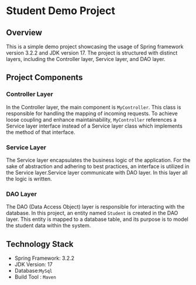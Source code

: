 # Student Demo Project

## Overview

This is a simple demo project showcasing the usage of Spring framework version 3.2.2 and JDK version 17. The project is structured with distinct layers, including the Controller layer, Service layer, and DAO layer.

## Project Components

### Controller Layer

In the Controller layer, the main component is `MyController`. This class is responsible for handling the mapping of incoming requests. To achieve loose coupling and enhance maintainability, `MyController` references a Service layer interface instead of a Service layer class which implements the method of that interface.

### Service Layer

The Service layer encapsulates the business logic of the application. For the sake of abstraction and adhering to best practices, an interface is utilized in the Service layer.Service layer communicate with DAO layer. In this layer all the logic is written.
### DAO Layer

The DAO (Data Access Object) layer is responsible for interacting with the database. In this project, an entity named `Student` is created in the DAO layer. This entity is mapped to a database table, and its purpose is to model the student data within the system.

## Technology Stack

- Spring Framework: 3.2.2
- JDK Version: 17
- Database:`MySql`
- Build Tool : `Maven`




